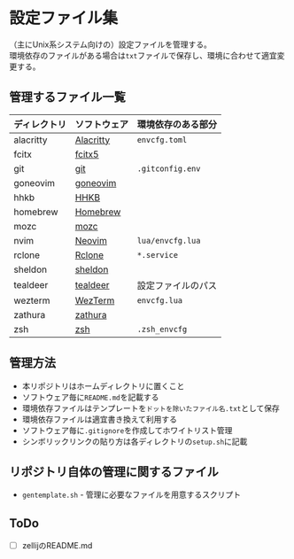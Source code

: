 # 設定ファイル集

（主にUnix系システム向けの）設定ファイルを管理する。  
環境依存のファイルがある場合は`txt`ファイルで保存し、環境に合わせて適宜変更する。

## 管理するファイル一覧

| ディレクトリ | ソフトウェア | 環境依存のある部分 |
| :-- | :-- | :-- |
| alacritty | [Alacritty](https://github.com/alacritty/alacritty) | `envcfg.toml` |
| fcitx | [fcitx5](https://fcitx-im.org/wiki/Fcitx_5) |  |
| git | [git](https://git-scm.com) | `.gitconfig.env` |
| goneovim | [goneovim](https://github.com/akiyosi/goneovim) |  |
| hhkb | [HHKB](https://happyhackingkb.com/jp/download/#tool) |  |
| homebrew | [Homebrew](https://brew.sh/ja/) |  |
| mozc | [mozc](https://github.com/google/mozc) |  |
| nvim | [Neovim](https://neovim.io) | `lua/envcfg.lua` |
| rclone | [Rclone](https://rclone.org) | `*.service` |
| sheldon | [sheldon](https://github.com/rossmacarthur/sheldon) |  |
| tealdeer | [tealdeer](https://github.com/dbrgn/tealdeer) | 設定ファイルのパス |
| wezterm | [WezTerm](https://wezfurlong.org/wezterm/index.html) | `envcfg.lua` |
| zathura | [zathura](https://pwmt.org/projects/zathura/) |  |
| zsh | [zsh](https://www.zsh.org) | `.zsh_envcfg` |

## 管理方法

* 本リポジトリはホームディレクトリに置くこと
* ソフトウェア毎に`README.md`を記載する
* 環境依存ファイルはテンプレートを`ドットを除いたファイル名.txt`として保存
* 環境依存ファイルは適宜書き換えて利用する
* ソフトウェア毎に`.gitignore`を作成してホワイトリスト管理
* シンボリックリンクの貼り方は各ディレクトリの`setup.sh`に記載

## リポジトリ自体の管理に関するファイル

* `gentemplate.sh` - 管理に必要なファイルを用意するスクリプト

## ToDo

* [ ] zellijのREADME.md
